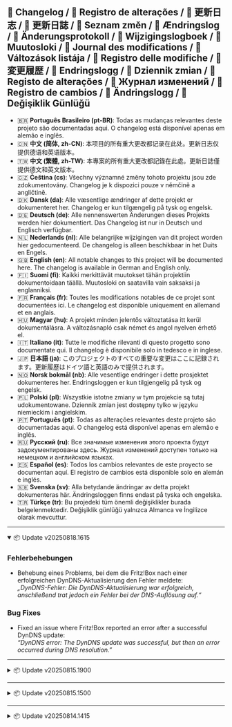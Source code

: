 ## 📑 Changelog / 📑 Registro de alterações / 📑 更新日志 / 📑 更新日誌 / 📑 Seznam změn / 📑 Ændringslog / 📑 Änderungsprotokoll / 📑 Wijzigingslogboek / 📑 Muutosloki / 📑 Journal des modifications / 📑 Változások listája / 📑 Registro delle modifiche / 📑 変更履歴 / 📑 Endringslogg / 📑 Dziennik zmian / 📑 Registo de alterações / 📑 Журнал изменений / 📑 Registro de cambios / 📑 Ändringslogg / 📑 Değişiklik Günlüğü

- 🇧🇷 **Português Brasileiro (pt-BR)**: Todas as mudanças relevantes deste projeto são documentadas aqui. O changelog está disponível apenas em alemão e inglês.  
- 🇨🇳 **中文 (简体, zh-CN)**: 本项目的所有重大更改都记录在此处。更新日志仅提供德语和英语版本。  
- 🇹🇼 **中文 (繁體, zh-TW)**: 本專案的所有重大更改都記錄在此處。更新日誌僅提供德文和英文版本。  
- 🇨🇿 **Čeština (cs)**: Všechny významné změny tohoto projektu jsou zde zdokumentovány. Changelog je k dispozici pouze v němčině a angličtině.  
- 🇩🇰 **Dansk (da)**: Alle væsentlige ændringer af dette projekt er dokumenteret her. Changelog er kun tilgængelig på tysk og engelsk.  
- 🇩🇪 **Deutsch (de)**: Alle nennenswerten Änderungen dieses Projekts werden hier dokumentiert. Das Changelog ist nur in Deutsch und Englisch verfügbar.  
- 🇳🇱 **Nederlands (nl)**: Alle belangrijke wijzigingen van dit project worden hier gedocumenteerd. De changelog is alleen beschikbaar in het Duits en Engels.  
- 🇬🇧 **English (en)**: All notable changes to this project will be documented here. The changelog is available in German and English only.  
- 🇫🇮 **Suomi (fi)**: Kaikki merkittävät muutokset tähän projektiin dokumentoidaan täällä. Muutosloki on saatavilla vain saksaksi ja englanniksi.  
- 🇫🇷 **Français (fr)**: Toutes les modifications notables de ce projet sont documentées ici. Le changelog est disponible uniquement en allemand et en anglais.  
- 🇭🇺 **Magyar (hu)**: A projekt minden jelentős változtatása itt kerül dokumentálásra. A változásnapló csak német és angol nyelven érhető el.  
- 🇮🇹 **Italiano (it)**: Tutte le modifiche rilevanti di questo progetto sono documentate qui. Il changelog è disponibile solo in tedesco e in inglese.  
- 🇯🇵 **日本語 (ja)**: このプロジェクトのすべての重要な変更はここに記録されます。更新履歴はドイツ語と英語のみで提供されます。  
- 🇳🇴 **Norsk bokmål (nb)**: Alle vesentlige endringer i dette prosjektet dokumenteres her. Endringsloggen er kun tilgjengelig på tysk og engelsk.  
- 🇵🇱 **Polski (pl)**: Wszystkie istotne zmiany w tym projekcie są tutaj udokumentowane. Dziennik zmian jest dostępny tylko w języku niemieckim i angielskim.  
- 🇵🇹 **Português (pt)**: Todas as alterações relevantes deste projeto são documentadas aqui. O changelog está disponível apenas em alemão e inglês.  
- 🇷🇺 **Русский (ru)**: Все значимые изменения этого проекта будут задокументированы здесь. Журнал изменений доступен только на немецком и английском языках.  
- 🇪🇸 **Español (es)**: Todos los cambios relevantes de este proyecto se documentan aquí. El registro de cambios está disponible solo en alemán e inglés.  
- 🇸🇪 **Svenska (sv)**: Alla betydande ändringar av detta projekt dokumenteras här. Ändringsloggen finns endast på tyska och engelska.  
- 🇹🇷 **Türkçe (tr)**: Bu projedeki tüm önemli değişiklikler burada belgelenmektedir. Değişiklik günlüğü yalnızca Almanca ve İngilizce olarak mevcuttur.  

---

<details open>
  <summary>📦 Update v20250818.1615</summary>

### Fehlerbehebungen
- Behebung eines Problems, bei dem die Fritz!Box nach einer erfolgreichen DynDNS-Aktualisierung den Fehler meldete:  
  *„DynDNS-Fehler: Die DynDNS-Aktualisierung war erfolgreich, anschließend trat jedoch ein Fehler bei der DNS-Auflösung auf.“*

### Bug Fixes
- Fixed an issue where Fritz!Box reported an error after a successful DynDNS update:  
  *“DynDNS error: The DynDNS update was successful, but then an error occurred during DNS resolution.”*

</details>

---

<details>
  <summary>📦 Update v20250815.1900</summary>

### Übersetzungen
- **Neu hinzugefügt (18 Sprachen):**
  - Brasilianisches Portugiesisch (pt-BR)
  - Chinesisch (Traditionell, zh-TW)
  - Chinesisch (Vereinfacht, zh-CN)
  - Dänisch (da)
  - Finnisch (fi)
  - Französisch (fr)
  - Italienisch (it)
  - Japanisch (ja)
  - Niederländisch (nl)
  - Norwegisch (Bokmål, nb)
  - Polnisch (pl)
  - Portugiesisch (pt)
  - Russisch (ru)
  - Schwedisch (sv)
  - Spanisch (es)
  - Tschechisch (cs)
  - Türkisch (tr)
  - Ungarisch (hu)
- **Aktualisiert:**
  - Deutsch (de)
  - Englisch (en)

### Translations
- **Newly added (18 languages):**
  - Brazilian Portuguese (pt-BR)
  - Chinese (Traditional, zh-TW)
  - Chinese (Simplified, zh-CN)
  - Danish (da)
  - Finnish (fi)
  - French (fr)
  - Italian (it)
  - Japanese (ja)
  - Dutch (nl)
  - Norwegian (Bokmål, nb)
  - Polish (pl)
  - Portuguese (pt)
  - Russian (ru)
  - Swedish (sv)
  - Spanish (es)
  - Czech (cs)
  - Turkish (tr)
  - Hungarian (hu)
- **Updated:**
  - German (de)
  - English (en)

</details>

---

<details>
  <summary>📦 Update v20250815.1500</summary>

### Die wichtigsten Änderungen
- **Neuer Home Assistant Service**: `dyndns_manager.call_update`  
  - Kann direkt in **Automationen/Skripten** verwendet werden.  
  - **Parameter** (alle optional): `ha_host`, `ha_port`, `web_username`, `web_password`, `ipv4`, `ipv6`, `timeout`.  
  - **Defaults automatisch**: Host/Port werden aus der aktuellen HA-URL übernommen; externe **IPv4/IPv6** werden automatisch ermittelt, wenn nicht angegeben.  
  - Wenn **genau eine** Konfiguration existiert, werden `web_username`/`web_password` automatisch übernommen.
- **Service-UI**  
  - Fehlerbehebung bei der Formularanzeige (Felder werden korrekt angezeigt).
- **Übersetzungen**  
  - Verfügbar in **2 Sprachen**: Deutsch (de) und Englisch (en).

### Key Changes
- **New Home Assistant Service**: `dyndns_manager.call_update`  
  - Can be used directly in **automations/scripts**.  
  - **Parameters** (all optional): `ha_host`, `ha_port`, `web_username`, `web_password`, `ipv4`, `ipv6`, `timeout`.  
  - **Automatic defaults**: Host/port are derived from the current HA URL; external **IPv4/IPv6** are detected automatically if not provided.  
  - If **exactly one** configuration entry exists, `web_username`/`web_password` are applied automatically.
- **Service UI**  
  - Fixed form display (fields are shown correctly).
- **Translations**  
  - Available in **2 languages**: German (de) and English (en).

</details>

---

<details>
  <summary>📦 Update v20250814.1415</summary>

### Die wichtigsten Änderungen
- **Unbegrenzte Integrationen**: Es können nun beliebig viele Integrationen hinzugefügt werden.  
- **Wichtig für All-Inkl.com**:  
  - Dieser Anbieter verwendet für jede Domain eigene Zugangsdaten.  
  - Wenn mehrere Domains dort aktualisiert werden sollen, muss dieser Anbieter mehrfach als Integration hinzugefügt werden.  
  - Die Zugangsdaten für den Webzugriff (Seite 4 bei Ersteinrichtung; Seite 3 bei Konfiguration) sollten identisch sein. Dadurch können durch einen einzigen URL-Aufruf (z. B. von einer FRITZ!Box oder Synology DiskStation) alle Integrationen mit diesen Zugangsdaten aktualisiert werden.  
- **Andere Anbieter**: Hier können beliebig viele Domains innerhalb einer Integration hinzugefügt werden.  
- **Alphabetische Sortierung**: Bei einer erneuten Konfiguration werden die Domains alphabetisch angezeigt, um das Auffinden bei vielen Einträgen zu erleichtern.  

### Key Changes
- **Unlimited Integrations**: You can now add as many integrations as you like.  
- **Important for All-Inkl.com**:  
  - This provider uses separate credentials for each domain.  
  - If you want to update multiple domains, you must add this provider multiple times as separate integrations.  
  - The web access credentials (page 4 during initial setup; page 3 during configuration) should be the same. This allows a single URL call (e.g., from a FRITZ!Box or Synology DiskStation) to update all integrations with those credentials.  
- **Other Providers**: You can add any number of domains within a single integration.  
- **Alphabetical Sorting**: When reconfiguring, domains are displayed in alphabetical order to make it easier to find the desired entry when many are added.

</details>
